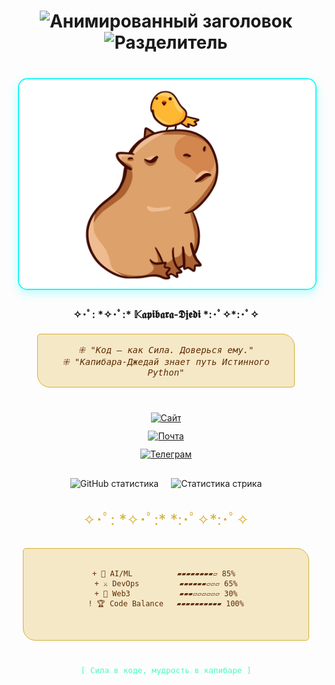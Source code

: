 <div align="center" style="max-width:100%; padding:0 15px; text-align:center;">

  <!-- Анимированный заголовок -->
  <h1 align="center">
    <img src="https://readme-typing-svg.demolab.com?font=Space+Mono&weight=800&size=30&duration=4000&pause=1000&color=22F7F7&background=45FFB800&width=600&lines=%F0%9F%94%A5+Fedorov.sFF+%F0%9F%92%BB;%F0%9F%93%9A+Smart+Developer+%F0%9F%94%94;%E2%9C%A8+Linux+%26+MacOS+Enthusiast+%E2%9C%A8" alt="Анимированный заголовок">
    <!-- Анимированная молния -->
    <img src="https://readme-typing-svg.demolab.com?font=Fira+Code&size=20&duration=2500&pause=1000&color=45FFB8&width=100%25&lines=_⚡_⚡_⚡_⚡_⚡_⚡_⚡_⚡_⚡_⚡_⚡_⚡_⚡_⚡_⚡_⚡_⚡_⚡⚡_⚡_⚡_⚡_⚡_⚡_⚡_⚡_⚡_⚡_⚡_⚡_⚡_" alt="Разделитель">
  </h1>
  <!-- Капибара-Джедай -->
  <div style="margin:40px 0; width:100%; text-align:center;">
    <img src="https://raw.githubusercontent.com/Nemets87/Nemets87/main/photo_2025-02-12_08-53-12.jpg" 
         alt="Капибара-Джедай" 
         style="max-width:100%; width:auto; height:auto; max-height:400px; border-radius:15px; border:2px solid #22f7f7; object-fit:contain; box-shadow:0 5px 15px rgba(34,247,247,0.3);">
    <h3>✧･ﾟ: *✧･ﾟ:* 𝕂𝖆𝖕𝖎𝖇𝖆𝖗𝖆-𝕯𝖏𝖊𝖉𝖎 *:･ﾟ✧*:･ﾟ✧</h3>
    <div style="background:#f5e8c7; padding:15px; max-width:80%; margin:20px auto; border-radius:5px 20px; border:1px solid #d4af37; font-family:monospace; color:#5e2c04; font-style:italic;">
      ⁜ "Код — как Сила. Доверься ему."<br>
      ⁜ "Капибара-Джедай знает путь Истинного Python"
    </div>
  </div>

  <!-- Бейджи -->
  <div style="display:flex; flex-direction:column; gap:12px; justify-content:center; margin:25px 0;">
    <a href="https://www.bonustime.ru/" target="_blank" rel="noopener noreferrer">
      <img src="https://img.shields.io/badge/📜_Свиток_Знаний-FFD700?style=for-the-badge&logo=book&logoColor=000&labelColor=5e2c04" alt="Сайт">
    </a>
    <a href="mailto:bonustime161@yandex.ru" target="_blank" rel="noopener noreferrer">
      <img src="https://img.shields.io/badge/🕊️_Голубиная_Почта-FF0000?style=for-the-badge&logo=mail.ru&logoColor=white&labelColor=5e2c04" alt="Почта">
    </a>
    <a href="https://t.me/FedorovSFF" target="_blank" rel="noopener noreferrer">
      <img src="https://img.shields.io/badge/🔮_Магический_Кристалл-26A5E4?style=for-the-badge&logo=telegram&logoColor=white&labelColor=5e2c04" alt="Телеграм">
    </a>
  </div>

  <!-- Статистика -->
  <div style="display:flex; flex-wrap:wrap; gap:20px; justify-content:center; width:100%; margin:30px 0;">
    <img src="https://github-readme-stats.vercel.app/api?username=Nemets87&show_icons=true&theme=dark&bg_color=1a120b&title_color=d4af37&icon_color=22f7f7&text_color=ffffff&border_color=d4af37&border_radius=10" 
         alt="GitHub статистика" style="max-width:90%; height:auto;">
    <img src="https://streak-stats.demolab.com/?user=Nemets87&theme=dark&background=1a120b&ring=d4af37&fire=22f7f7&currStreakLabel=d4af37&border=d4af37&border_radius=10" 
         alt="Статистика стрика" style="max-width:90%; height:auto;">
  </div>

  <!-- Разделитель -->
  <div style="width:80%; margin:30px auto; text-align:center; font-size:24px; color:#d4af37;">
    ✧･ﾟ: *✧･ﾟ:* *:･ﾟ✧*:･ﾟ✧
  </div>

  <!-- Навыки -->
  <div style="background:#f5e8c7; border:1px solid #d4af37; border-radius:5px 20px; padding:15px; max-width:90%; margin:0 auto;">
    <pre style="background:transparent; border:none; font-family:monospace; color:#5e2c04; margin:0; padding:0; white-space:pre-wrap; text-align:center;">
<code>
+ 🏰 AI/ML          ▰▰▰▰▰▰▰▰▱ 85% 
+ ⚔️ DevOps         ▰▰▰▰▰▰▱▱▱ 65%
+ 🧙 Web3           ▰▰▰▱▱▱▱▱▱ 30%
! 🏆 Code Balance   ▰▰▰▰▰▰▰▰▰▰ 100%
</code>
    </pre>
  </div>

  <!-- Подпись -->
  <div style="margin-top:40px; font-family:monospace; color:#45ffb8; font-size:0.9em;">
    [ Сила в коде, мудрость в капибаре ]
  </div>

</div>
